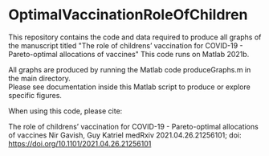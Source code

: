 # OptimalVaccinationRoleOfChildren
This repository contains the code and data required to produce all graphs of the manuscript titled 
"The role of childrens’ vaccination for COVID-19 - Pareto-optimal allocations of vaccines"
This code runs on Matlab 2021b.

All graphs are produced by running the Matlab code produceGraphs.m in the main directory.  
Please see documentation inside this Matlab script to produce or explore specific figures.  

When using this code, please cite:

The role of childrens’ vaccination for COVID-19 - Pareto-optimal allocations of vaccines
Nir Gavish, Guy Katriel
medRxiv 2021.04.26.21256101; doi: https://doi.org/10.1101/2021.04.26.21256101

